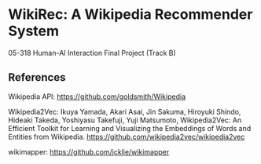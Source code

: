 # WikiRec: A Wikipedia Recommender System

05-318 Human-AI Interaction Final Project (Track B)

## References

Wikipedia API: https://github.com/goldsmith/Wikipedia

Wikipedia2Vec:
Ikuya Yamada, Akari Asai, Jin Sakuma, Hiroyuki Shindo, Hideaki Takeda, Yoshiyasu Takefuji, Yuji Matsumoto, Wikipedia2Vec: An Efficient Toolkit for Learning and Visualizing the Embeddings of Words and Entities from Wikipedia.
https://github.com/wikipedia2vec/wikipedia2vec

wikimapper: https://github.com/jcklie/wikimapper
